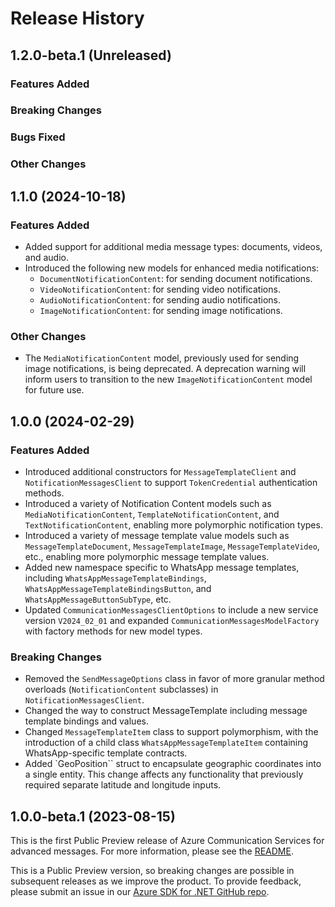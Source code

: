 # Release History

## 1.2.0-beta.1 (Unreleased)

### Features Added

### Breaking Changes

### Bugs Fixed

### Other Changes

## 1.1.0 (2024-10-18)

### Features Added
- Added support for additional media message types: documents, videos, and audio.
- Introduced the following new models for enhanced media notifications:
  - `DocumentNotificationContent`: for sending document notifications.
  - `VideoNotificationContent`: for sending video notifications.
  - `AudioNotificationContent`: for sending audio notifications.
  - `ImageNotificationContent`: for sending image notifications.

### Other Changes
- The `MediaNotificationContent` model, previously used for sending image notifications, is being deprecated. A deprecation warning will inform users to transition to the new `ImageNotificationContent` model for future use.

## 1.0.0 (2024-02-29)

### Features Added
- Introduced additional constructors for `MessageTemplateClient` and `NotificationMessagesClient` to support `TokenCredential` authentication methods.
- Introduced a variety of Notification Content models such as `MediaNotificationContent`, `TemplateNotificationContent`, and `TextNotificationContent`, enabling more polymorphic notification types.
- Introduced a variety of message template value models such as `MessageTemplateDocument`, `MessageTemplateImage`, `MessageTemplateVideo`, etc., enabling more polymorphic message template values.
- Added new namespace specific to WhatsApp message templates, including `WhatsAppMessageTemplateBindings`, `WhatsAppMessageTemplateBindingsButton`, and `WhatsAppMessageButtonSubType`, etc.
- Updated `CommunicationMessagesClientOptions` to include a new service version `V2024_02_01` and expanded `CommunicationMessagesModelFactory` with factory methods for new model types.

### Breaking Changes
- Removed the `SendMessageOptions` class in favor of more granular method overloads (`NotificationContent` subclasses) in `NotificationMessagesClient`.
- Changed the way to construct MessageTemplate including message template bindings and values.
- Changed `MessageTemplateItem` class  to support polymorphism, with the introduction of a child class `WhatsAppMessageTemplateItem` containing WhatsApp-specific template contracts.
- Added `GeoPosition`` struct to encapsulate geographic coordinates into a single entity. This change affects any functionality that previously required separate latitude and longitude inputs. 

## 1.0.0-beta.1 (2023-08-15)

This is the first Public Preview release of Azure Communication Services for advanced messages. For more information, please see the [README][read_me].

This is a Public Preview version, so breaking changes are possible in subsequent releases as we improve the product. To provide feedback, please submit an issue in our [Azure SDK for .NET GitHub repo][issues].

<!-- LINKS -->
[read_me]: https://github.com/Azure/azure-sdk-for-net/blob/main/sdk/communication/Azure.Communication.Messages/README.md
[issues]: https://github.com/Azure/azure-sdk-for-net/issues
